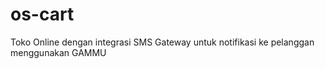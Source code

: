os-cart
=======

Toko Online dengan integrasi SMS Gateway untuk notifikasi ke pelanggan menggunakan GAMMU
